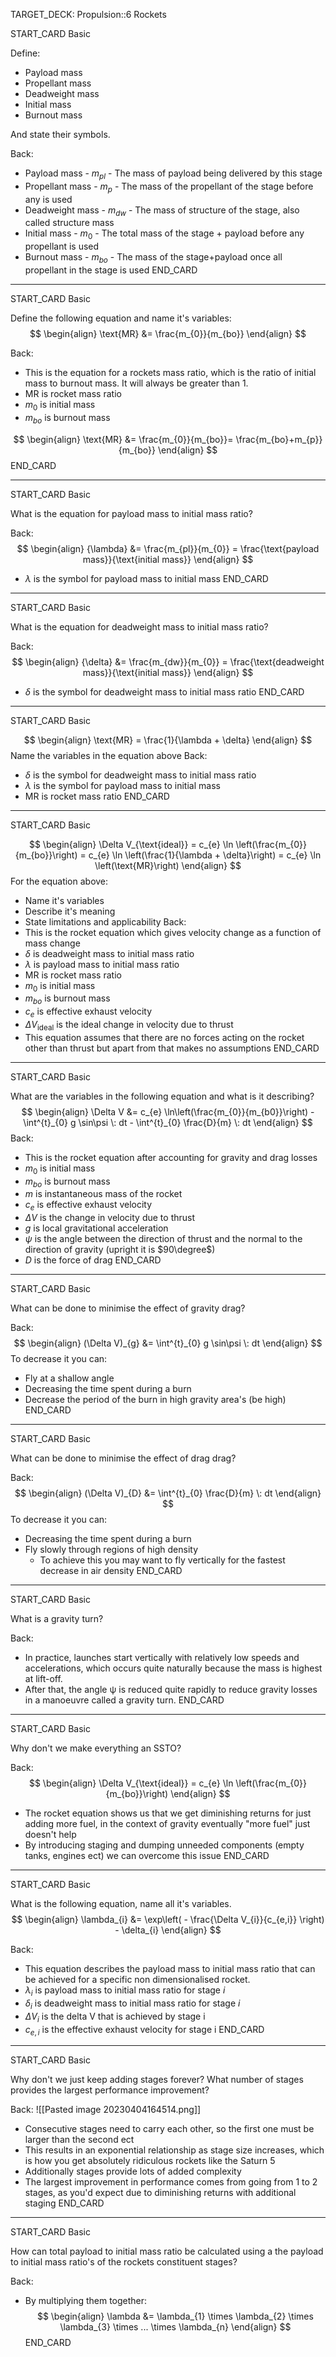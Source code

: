 TARGET_DECK: Propulsion::6 Rockets



START_CARD
Basic

Define:
- Payload mass
- Propellant mass
- Deadweight mass
- Initial mass
- Burnout mass

And state their symbols.

Back: 
- Payload mass - $m_{pl}$ - The mass of payload being delivered by this stage
- Propellant mass - $m_{p}$ - The mass of the propellant of the stage before any is used
- Deadweight mass - $m_{dw}$ - The mass of structure of the stage, also called structure mass
- Initial mass - $m_{0}$ - The total mass of the stage + payload before any propellant is used
- Burnout mass - $m_{bo}$ - The mass of the stage+payload once all propellant in the stage is used
END_CARD


--------

START_CARD
Basic

Define the following equation and name it's variables:
$$ \begin{align}
\text{MR} &= \frac{m_{0}}{m_{bo}}
\end{align} $$

Back: 
- This is the equation for a rockets mass ratio, which is the ratio of initial mass to burnout mass. It will always be greater than 1.
- $\text{MR}$ is rocket mass ratio
- $m_{0}$ is initial mass
- $m_{bo}$ is burnout mass

$$ \begin{align}
\text{MR} &= \frac{m_{0}}{m_{bo}}= \frac{m_{bo}+m_{p}}{m_{bo}}
\end{align} $$
END_CARD


--------

START_CARD
Basic

What is the equation for payload mass to initial mass ratio?

Back: 
$$ \begin{align}
{\lambda} &= \frac{m_{pl}}{m_{0}} = \frac{\text{payload mass}}{\text{initial mass}}
\end{align} $$
- ${\lambda}$ is the symbol for payload mass to initial mass
END_CARD


--------

START_CARD
Basic

What is the equation for deadweight mass to initial mass ratio?

Back: 
$$ \begin{align}
{\delta} &= \frac{m_{dw}}{m_{0}} = \frac{\text{deadweight mass}}{\text{initial mass}}
\end{align} $$
- ${\delta}$ is the symbol for deadweight mass to initial mass ratio
END_CARD



--------

START_CARD
Basic

$$ \begin{align}
\text{MR} = \frac{1}{\lambda + \delta}
\end{align} $$
Name the variables in the equation above
Back: 
- ${\delta}$ is the symbol for deadweight mass to initial mass ratio
- ${\lambda}$ is the symbol for payload mass to initial mass
- $\text{MR}$ is rocket mass ratio
END_CARD





--------

START_CARD
Basic

$$ \begin{align}
\Delta V_{\text{ideal}} = c_{e} \ln \left(\frac{m_{0}}{m_{bo}}\right) = c_{e} \ln \left(\frac{1}{\lambda + \delta}\right) = c_{e} \ln \left(\text{MR}\right)
\end{align} $$
For the equation above:
- Name it's variables
- Describe it's meaning
- State limitations and applicability
Back: 
- This is the rocket equation which gives velocity change as a function of mass change
- ${\delta}$ is  deadweight mass to initial mass ratio
- ${\lambda}$ is  payload mass to initial mass ratio
- $\text{MR}$ is rocket mass ratio
- $m_{0}$ is initial mass
- $m_{bo}$ is burnout mass
- $c_{e}$ is effective exhaust velocity
- $\Delta V_{\text{ideal}}$ is the ideal change in velocity due to thrust
- This equation assumes that there are no forces acting on the rocket other than thrust but apart from that makes no assumptions
END_CARD




--------

START_CARD
Basic

What are the variables in the following equation and what is it describing?
$$ \begin{align}
\Delta V &= c_{e} \ln\left(\frac{m_{0}}{m_{b0}}\right) - \int^{t}_{0} g \sin\psi \: dt - \int^{t}_{0} \frac{D}{m} \: dt
\end{align} $$
Back: 
- This is the rocket equation after accounting for gravity and drag losses
- $m_{0}$ is initial mass
- $m_{bo}$ is burnout mass
- $m$ is instantaneous mass of the rocket
- $c_{e}$ is effective exhaust velocity
- $\Delta V$ is the change in velocity due to thrust
- $g$ is local gravitational acceleration
- $\psi$ is the angle between the direction of thrust and the normal to the direction of gravity (upright it is $90\degree$)
- $D$ is the force of drag
END_CARD


--------

START_CARD
Basic

What can be done to minimise the effect of gravity drag?

Back: 
$$ \begin{align}
(\Delta V)_{g} &= \int^{t}_{0} g \sin\psi \: dt
\end{align} $$
To decrease it you can:
- Fly at a shallow angle
- Decreasing the time spent during a burn
- Decrease the period of the burn in high gravity area's (be high)
END_CARD



--------

START_CARD
Basic

What can be done to minimise the effect of drag drag?

Back: 
$$ \begin{align}
(\Delta V)_{D} &= \int^{t}_{0} \frac{D}{m} \: dt
\end{align} $$
To decrease it you can:
- Decreasing the time spent during a burn
- Fly slowly through regions of high density
	- To achieve this you may want to fly vertically for the fastest decrease in air density
END_CARD





--------

START_CARD
Basic

What is a gravity turn?

Back: 
- In practice, launches start vertically with relatively low speeds and accelerations, which occurs quite naturally because the mass is highest at lift-off. 
- After that, the angle ψ is reduced quite rapidly to reduce gravity losses in a manoeuvre called a gravity turn.
END_CARD



--------

START_CARD
Basic

Why don't we make everything an SSTO?

Back: 
$$ \begin{align}
\Delta V_{\text{ideal}} = c_{e} \ln \left(\frac{m_{0}}{m_{bo}}\right) 
\end{align} $$
- The rocket equation shows us that we get diminishing returns for just adding more fuel, in the context of gravity eventually "more fuel" just doesn't help
- By introducing staging and dumping unneeded components (empty tanks, engines ect) we can overcome this issue
END_CARD



--------

START_CARD
Basic

What is the following equation, name all it's variables.
$$ \begin{align}
\lambda_{i} &= \exp\left( - \frac{\Delta V_{i}}{c_{e,i}} \right) - \delta_{i}
\end{align} $$

Back: 
- This equation describes the payload mass to initial mass ratio that can be achieved for a specific non dimensionalised rocket.
- $\lambda_{i}$ is payload mass to initial mass ratio for stage $i$ 
- ${\delta_{i}}$ is  deadweight mass to initial mass ratio for stage $i$
- $\Delta V_{i}$ is the delta V that is achieved by stage i
- $c_{e,i}$ is the effective exhaust velocity for stage i
END_CARD


--------

START_CARD
Basic

Why don't we just keep adding stages forever? What number of stages provides the largest performance improvement?

Back: 
![[Pasted image 20230404164514.png]]
- Consecutive stages need to carry each other, so the first one must be larger than the second ect
- This results in an exponential relationship as stage size increases, which is how you get absolutely ridiculous rockets like the Saturn 5
- Additionally stages provide lots of added complexity
- The largest improvement in performance comes from going from 1 to 2 stages, as you'd expect due to diminishing returns with additional staging
END_CARD



--------

START_CARD
Basic

How can total payload to initial mass ratio be calculated using a the payload to initial mass ratio's of the rockets constituent stages?

Back: 
- By multiplying them together:
$$ \begin{align}
\lambda &= \lambda_{1} \times \lambda_{2} \times \lambda_{3} \times ... \times \lambda_{n}
\end{align} $$
END_CARD



